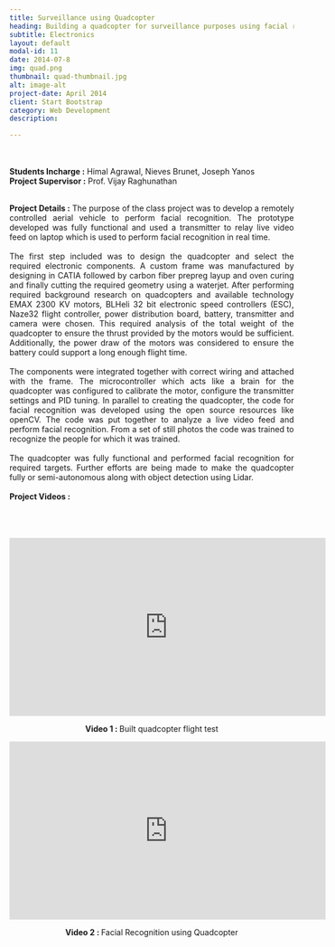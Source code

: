 ```yaml
---
title: Surveillance using Quadcopter
heading: Building a quadcopter for surveillance purposes using facial recognition
subtitle: Electronics
layout: default
modal-id: 11
date: 2014-07-8
img: quad.png
thumbnail: quad-thumbnail.jpg
alt: image-alt
project-date: April 2014
client: Start Bootstrap
category: Web Development
description:

---
```


<br>
<br>
<div style="text-align: justify">
<b>Students Incharge :</b> Himal Agrawal, Nieves Brunet, Joseph Yanos
<br>
<b>Project Supervisor :</b> Prof. Vijay Raghunathan
<br>
<br>



<b>Project Details :</b>  The purpose of the class project was to develop a remotely controlled aerial vehicle to perform facial recognition. The prototype developed was fully functional and used a transmitter to relay live video feed on laptop which is used to perform facial recognition in real time. 
<br>
<br>
The first step included was to design the quadcopter and select the required electronic components. A custom frame was manufactured by designing in CATIA followed by carbon fiber prepreg layup and oven curing and finally cutting the required geometry using a waterjet. After performing required background research on quadcopters and available technology EMAX 2300 KV motors, BLHeli 32 bit electronic speed controllers (ESC), Naze32 flight controller, power distribution board, battery, transmitter and camera were chosen. This required analysis of the total weight of the quadcopter to ensure the thrust provided by the motors would be sufficient. Additionally, the power draw of the motors was considered to ensure the battery could support a long enough flight time.
<br>
<br>
The components were integrated together with correct wiring and attached with the frame. The microcontroller which acts like a brain for the quadcopter was configured to calibrate the motor, configure the transmitter settings and PID tuning. In parallel to creating the quadcopter, the code for facial recognition was developed using the open source resources like openCV. The code was put together to analyze a live video feed and perform facial recognition. From a set of still photos the code was trained to recognize the people for which it was trained. 
<br>
<br>
The quadcopter was fully functional and performed facial recognition for required targets. Further efforts are being made to make the quadcopter fully or semi-autonomous along with object detection using Lidar.
<br>
<br>
<b> Project Videos :</b>
<br>
<br>
<br>
<br>
<div align = "center">
<iframe width="560" height="315" src="https://www.youtube.com/embed/2wd8_nUzhJc" frameborder="0" allow="accelerometer; autoplay; encrypted-media; gyroscope; picture-in-picture" allowfullscreen></iframe>
<p class="text-muted" align = "center"><b>Video 1 : </b>Built quadcopter flight test</p>


<iframe width="560" height="315" src="https://www.youtube.com/embed/ui3V9E8bmi4" frameborder="0" allow="accelerometer; autoplay; encrypted-media; gyroscope; picture-in-picture" allowfullscreen></iframe>
<p class="text-muted" align = "center"><b>Video 2 : </b>Facial Recognition using Quadcopter</p>

</div>




</div>
